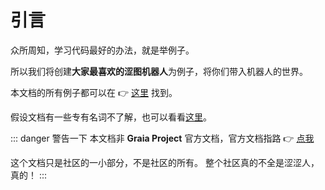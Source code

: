 # 引言

众所周知，学习代码最好的办法，就是举例子。

所以我们将创建**大家最喜欢的涩图机器人**为例子，将你们带入机器人的世界。

本文档的所有例子都可以在 :point_right: [这里](https://github.com/GraiaCommunity/EroEroBot) 找到。

假设文档有一些专有名词不了解，也可以看看[这里](/appendix/terms)。

::: danger 警告一下
本文档非 **Graia Project** 官方文档，官方文档指路
:point_right: [点我](https://graia.cn)

这个文档只是社区的一小部分，不是社区的所有。
整个社区真的不全是涩涩人，真的！
:::
